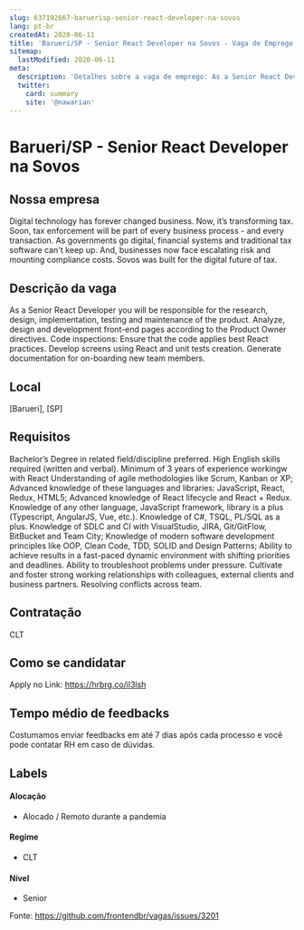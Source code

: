 ```yaml
---
slug: 637192667-baruerisp-senior-react-developer-na-sovos
lang: pt-br
createdAt: 2020-06-11
title: 'Barueri/SP - Senior React Developer na Sovos - Vaga de Emprego'
sitemap:
  lastModified: 2020-06-11
meta:
  description: 'Detalhes sobre a vaga de emprego: As a Senior React Developer you will be responsible for the research, design, implementation, testing and maintenance of the product. Analyze, design and development front-end pages according to the Product Owner directives. Code inspections: Ensure that the code applies best React practices. Develop screens using React and unit tests creation. Generate documentation for on-boarding new team members.'
  twitter:
    card: summary
    site: '@nawarian'
---
```


# Barueri/SP - Senior React Developer na Sovos

<!-- 
==================================================
POR FAVOR, SÓ POSTE SE A VAGA FOR PARA FRONT-END!

Não faça distinção de gênero no título da vaga.

Use: "Front-End Developer" ao invés de 
"Desenvolvedor Front-End" \o/

Exemplo: `[São Paulo] Front-End Developer na NOME DA EMPRESA`
==================================================
-->

## Nossa empresa

Digital technology has forever changed business. Now, it’s transforming tax. Soon, tax enforcement will be part of every business process - and every transaction.
As governments go digital, financial systems and traditional tax software can't keep up. And, businesses now face escalating risk and mounting compliance costs.
Sovos was built for the digital future of tax. 


## Descrição da vaga

As a Senior React Developer you will be responsible for the research, design, implementation, testing and maintenance of the product.
Analyze, design and development front-end pages according to the Product Owner directives.
Code inspections: Ensure that the code applies best React practices.
Develop screens using React and unit tests creation.
Generate documentation for on-boarding new team members.


## Local

[Barueri], [SP]

## Requisitos

Bachelor’s Degree in related field/discipline preferred.
High English skills required (written and verbal).
Minimum of 3 years of experience workingw with React
Understanding of agile methodologies like Scrum, Kanban or XP;
Advanced knowledge of these languages and libraries: JavaScript, React, Redux, HTML5;
Advanced knowledge of React lifecycle and React + Redux.
Knowledge of any other language, JavaScript framework, library is a plus (Typescript, AngularJS, Vue, etc.).
Knowledge of C#, TSQL, PL/SQL as a plus.
Knowledge of SDLC and CI with VisualStudio, JIRA, Git/GitFlow, BitBucket and Team City;
Knowledge of modern software development principles like OOP, Clean Code, TDD, SOLID and Design Patterns;
Ability to achieve results in a fast-paced dynamic environment with shifting priorities and deadlines.
Ability to troubleshoot problems under pressure.
Cultivate and foster strong working relationships with colleagues, external clients and business partners.
Resolving conflicts across team.

## Contratação

CLT

## Como se candidatar

Apply no Link: https://hrbrg.co/il3lsh

## Tempo médio de feedbacks

Costumamos enviar feedbacks em até 7 dias após cada processo e você pode contatar RH em caso de dúvidas.

## Labels
<!-- retire os labels que não fazem sentido à vaga -->

#### Alocação
- Alocado / Remoto durante a pandemia

#### Regime
- CLT


#### Nível
- Senior




Fonte: https://github.com/frontendbr/vagas/issues/3201